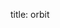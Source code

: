 title: orbit

<canvas id="canvas" width="800" height="400"></canvas>

<script src="https://cdnjs.cloudflare.com/ajax/libs/three.js/r73/three.min.js">
</script>
<script src="/js/OrbitControls.js"></script>
<script src="/js/orbit.js"></script>
